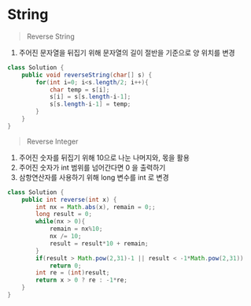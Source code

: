 # String
> Reverse String
1. 주어진 문자열을 뒤집기 위해 문자열의 길이 절반을 기준으로 양 위치를 변경

```java
class Solution {
    public void reverseString(char[] s) {
        for(int i=0; i<s.length/2; i++){
            char temp = s[i];
            s[i] = s[s.length-i-1];
            s[s.length-i-1] = temp;
        }
    }
}
```

> Reverse Integer
1. 주어진 숫자를 뒤집기 위해 10으로 나눈 나머지와, 몫을 활용
2. 주어진 숫자가 int 범위를 넘어간다면 0 을 출력하기
3. 삼항연산자를 사용하기 위해 long 변수를 int 로 변경
```java
class Solution {
    public int reverse(int x) {
        int nx = Math.abs(x), remain = 0;;
        long result = 0;
        while(nx > 0){
            remain = nx%10;
            nx /= 10;
            result = result*10 + remain;
        }
        if(result > Math.pow(2,31)-1 || result < -1*Math.pow(2,31))
            return 0;
        int re = (int)result;
        return x > 0 ? re : -1*re;
    }
}
```
